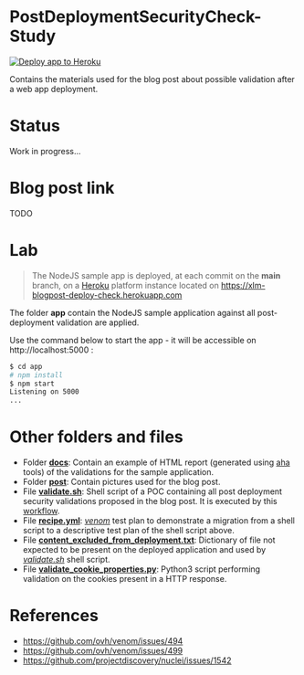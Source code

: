# PostDeploymentSecurityCheck-Study

[![Deploy app to Heroku](https://github.com/ExcelliumSA/PostDeploymentSecurityCheck-Study/actions/workflows/deployment.yml/badge.svg?branch=main)](https://github.com/ExcelliumSA/PostDeploymentSecurityCheck-Study/actions/workflows/deployment.yml)

Contains the materials used for the blog post about possible validation after a web app deployment.

# Status

Work in progress...

# Blog post link

TODO

# Lab

> The NodeJS sample app is deployed, at each commit on the **main** branch, on a [Heroku](https://www.heroku.com/) platform instance located on https://xlm-blogpost-deploy-check.herokuapp.com

The folder **app** contain the NodeJS sample application against all post-deployment validation are applied.

Use the command below to start the app - it will be accessible on http://localhost:5000 :

```bash
$ cd app
# npm install
$ npm start
Listening on 5000
...
```

# Other folders and files

* Folder **[docs](docs)**: Contain an example of HTML report (generated using [aha](http://manpages.ubuntu.com/manpages/bionic/man1/aha.1.html) tools) of the validations for the sample application.
* Folder **[post](post)**: Contain pictures used for the blog post.
* File **[validate.sh](validate.sh)**: Shell script of a POC containing all post deployment security validations proposed in the blog post. It is executed by this [workflow](.github/workflows/deployment.yml).
* File **[recipe.yml](recipe.yml)**: *[venom](https://github.com/ovh/venom)* test plan to demonstrate a migration from a shell script to a descriptive test plan of the shell script above.
* File **[content_excluded_from_deployment.txt](content_excluded_from_deployment.txt)**: Dictionary of file not expected to be present on the deployed application and used by *[validate.sh](validate.sh)* shell script.
* File **[validate_cookie_properties.py](validate_cookie_properties.py)**: Python3 script performing validation on the cookies present in a HTTP response.

# References

* https://github.com/ovh/venom/issues/494
* https://github.com/ovh/venom/issues/499
* https://github.com/projectdiscovery/nuclei/issues/1542

